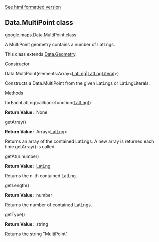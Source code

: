 [See html formatted version](https://huasofoundries.github.io/google-maps-documentation/Data.MultiPoint.html)


Data.MultiPoint class
---------------------

google.maps.Data.MultiPoint class

A MultiPoint geometry contains a number of LatLngs.

This class extends [Data.Geometry](https://github.com/amenadiel/google-maps-documentation/blob/master/docs/Data.Geometry.md).

Constructor

Data.MultiPoint(elements:Array<[LatLng](https://github.com/amenadiel/google-maps-documentation/blob/master/docs/LatLng.md)|[LatLngLiteral](https://github.com/amenadiel/google-maps-documentation/blob/master/docs/LatLngLiteral.md)\>)

Constructs a Data.MultiPoint from the given LatLngs or LatLngLiterals.

Methods

forEachLatLng(callback:function([LatLng](https://github.com/amenadiel/google-maps-documentation/blob/master/docs/LatLng.md)))

**Return Value:**  None

getArray()

**Return Value:**  Array<[LatLng](https://github.com/amenadiel/google-maps-documentation/blob/master/docs/LatLng.md)\>

Returns an array of the contained LatLngs. A new array is returned each time getArray() is called.

getAt(n:number)

**Return Value:**  [LatLng](https://github.com/amenadiel/google-maps-documentation/blob/master/docs/LatLng.md)

Returns the n\-th contained LatLng.

getLength()

**Return Value:**  number

Returns the number of contained LatLngs.

getType()

**Return Value:**  string

Returns the string "MultiPoint".